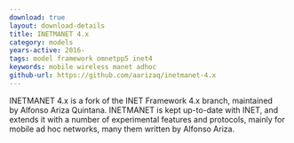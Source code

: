```yaml
---
download: true
layout: download-details
title: INETMANET 4.x
category: models
years-active: 2016-
tags: model framework omnetpp5 inet4
keywords: mobile wireless manet adhoc
github-url: https://github.com/aarizaq/inetmanet-4.x
---
```


INETMANET 4.x is a fork of the INET Framework 4.x branch, maintained by Alfonso
Ariza Quintana. INETMANET is kept up-to-date with INET, and extends it
with a number of experimental features and protocols, mainly for mobile
ad hoc networks, many them written by Alfonso Ariza.
